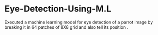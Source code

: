 # Eye-Detection-Using-M.L
Executed a machine learning model for eye detection of a parrot image by breaking it in 64 patches of 8X8 grid and also tell its position .
